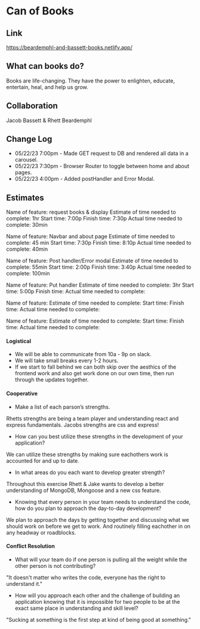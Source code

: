 # Can of Books

## Link
<https://beardemphl-and-bassett-books.netlify.app/>

## What can books do?

Books are life-changing. They have the power to enlighten, educate, entertain, heal, and help us grow.

## Collaboration

Jacob Bassett & Rhett Beardemphl

## Change Log

* 05/22/23 7:00pm - Made GET request to DB and rendered all data in a carousel.
* 05/22/23 7:30pm - Browser Router to toggle between home and about pages.
* 05/22/23 4:00pm - Added postHandler and Error Modal.

## Estimates

Name of feature: request books & display
Estimate of time needed to complete: 1hr
Start time: 7:00p
Finish time: 7:30p
Actual time needed to complete: 30min

Name of feature: Navbar and about page
Estimate of time needed to complete: 45 min
Start time: 7:30p
Finish time: 8:10p
Actual time needed to complete: 40min

Name of feature: Post handler/Error modal
Estimate of time needed to complete: 55min
Start time: 2:00p
Finish time: 3:40p
Actual time needed to complete: 100min

Name of feature: Put handler
Estimate of time needed to complete: 3hr
Start time: 5:00p
Finish time: 
Actual time needed to complete: 

Name of feature: 
Estimate of time needed to complete: 
Start time: 
Finish time: 
Actual time needed to complete: 

Name of feature: 
Estimate of time needed to complete: 
Start time: 
Finish time: 
Actual time needed to complete: 

#### Logistical

- We will be able to communicate from 10a - 9p on slack.
- We will take small breaks every 1-2 hours.
- If we start to fall behind we can both skip over the aesthics of the frontend work and also get work done on our own time, then run through the updates together.

#### Cooperative

- Make a list of each parson’s strengths.

Rhetts strengths are being a team player and understanding react and express fundamentals.
Jacobs strengths are css and express!

- How can you best utilize these strengths in the development of your application?

We can utilize these strengths by making sure eachothers work is accounted for and up to date.

- In what areas do you each want to develop greater strength?

Throughout this exercise Rhett & Jake wants to develop a better understanding of MongoDB, Mongoose and a new css feature.

- Knowing that every person in your team needs to understand the code, how do you plan to approach the day-to-day development?

We plan to approach the days by getting together and discussing what we should work on before we get to work. And routinely filling eachother in on any headway or roadblocks.

#### Conflict Resolution

- What will your team do if one person is pulling all the weight while the other person is not contributing?

"It doesn't matter who writes the code, everyone has the right to understand it."

- How will you approach each other and the challenge of building an application knowing that it is impossible for two people to be at the exact same place in understanding and skill level?

"Sucking at something is the first step at kind of being good at something."
